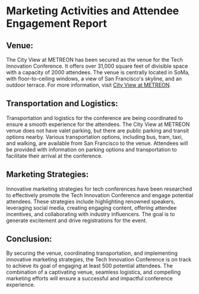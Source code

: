 # Marketing Activities and Attendee Engagement Report

## Venue:
The City View at METREON has been secured as the venue for the Tech Innovation Conference. It offers over 31,000 square feet of divisible space with a capacity of 2000 attendees. The venue is centrally located in SoMa, with floor-to-ceiling windows, a view of San Francisco's skyline, and an outdoor terrace. For more information, visit [City View at METREON](https://www.cityviewmetreon.com/).

## Transportation and Logistics:
Transportation and logistics for the conference are being coordinated to ensure a smooth experience for the attendees. The City View at METREON venue does not have valet parking, but there are public parking and transit options nearby. Various transportation options, including bus, tram, taxi, and walking, are available from San Francisco to the venue. Attendees will be provided with information on parking options and transportation to facilitate their arrival at the conference.

## Marketing Strategies:
Innovative marketing strategies for tech conferences have been researched to effectively promote the Tech Innovation Conference and engage potential attendees. These strategies include highlighting renowned speakers, leveraging social media, creating engaging content, offering attendee incentives, and collaborating with industry influencers. The goal is to generate excitement and drive registrations for the event.

## Conclusion:
By securing the venue, coordinating transportation, and implementing innovative marketing strategies, the Tech Innovation Conference is on track to achieve its goal of engaging at least 500 potential attendees. The combination of a captivating venue, seamless logistics, and compelling marketing efforts will ensure a successful and impactful conference experience.